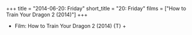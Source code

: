 +++
title = "2014-06-20: Friday"
short_title = "20: Friday"
films = ["How to Train Your Dragon 2 (2014)"]
+++


* Film: How to Train Your Dragon 2 (2014) {T} +
